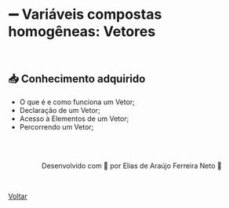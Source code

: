 <h1>➖ Variáveis compostas homogêneas: Vetores</h1>

<br>

<h2> 📥 Conhecimento adquirido </h2>

- O que é e como funciona um Vetor;
- Declaração de um Vetor;
- Acesso à Elementos de um Vetor;
- Percorrendo um Vetor;

<br><br>

<p align="center"> Desenvolvido com 💜 por Elias de Araújo Ferreira Neto 👋 <p>

<br>

<a href="./README.md">Voltar</a>